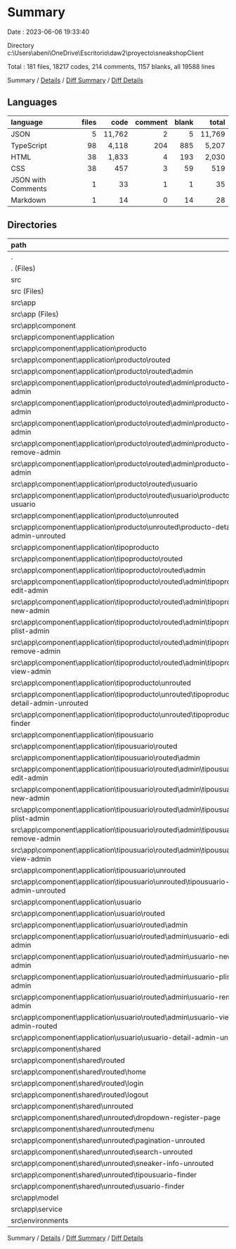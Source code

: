 # Summary

Date : 2023-06-06 19:33:40

Directory c:\\Users\\abeni\\OneDrive\\Escritorio\\daw2\\proyecto\\sneakshopClient

Total : 181 files,  18217 codes, 214 comments, 1157 blanks, all 19588 lines

Summary / [Details](details.md) / [Diff Summary](diff.md) / [Diff Details](diff-details.md)

## Languages
| language | files | code | comment | blank | total |
| :--- | ---: | ---: | ---: | ---: | ---: |
| JSON | 5 | 11,762 | 2 | 5 | 11,769 |
| TypeScript | 98 | 4,118 | 204 | 885 | 5,207 |
| HTML | 38 | 1,833 | 4 | 193 | 2,030 |
| CSS | 38 | 457 | 3 | 59 | 519 |
| JSON with Comments | 1 | 33 | 1 | 1 | 35 |
| Markdown | 1 | 14 | 0 | 14 | 28 |

## Directories
| path | files | code | comment | blank | total |
| :--- | ---: | ---: | ---: | ---: | ---: |
| . | 181 | 18,217 | 214 | 1,157 | 19,588 |
| . (Files) | 7 | 11,809 | 3 | 20 | 11,832 |
| src | 174 | 6,408 | 211 | 1,137 | 7,756 |
| src (Files) | 3 | 37 | 3 | 10 | 50 |
| src\\app | 169 | 6,359 | 197 | 1,122 | 7,678 |
| src\\app (Files) | 6 | 200 | 2 | 36 | 238 |
| src\\app\\component | 144 | 5,104 | 42 | 885 | 6,031 |
| src\\app\\component\\application | 104 | 3,976 | 39 | 688 | 4,703 |
| src\\app\\component\\application\\producto | 28 | 1,381 | 18 | 211 | 1,610 |
| src\\app\\component\\application\\producto\\routed | 24 | 1,302 | 18 | 196 | 1,516 |
| src\\app\\component\\application\\producto\\routed\\admin | 20 | 1,047 | 16 | 153 | 1,216 |
| src\\app\\component\\application\\producto\\routed\\admin\\producto-edit-admin | 4 | 410 | 3 | 48 | 461 |
| src\\app\\component\\application\\producto\\routed\\admin\\producto-new-admin | 4 | 312 | 1 | 45 | 358 |
| src\\app\\component\\application\\producto\\routed\\admin\\producto-plist-admin | 4 | 184 | 12 | 29 | 225 |
| src\\app\\component\\application\\producto\\routed\\admin\\producto-remove-admin | 4 | 80 | 0 | 16 | 96 |
| src\\app\\component\\application\\producto\\routed\\admin\\producto-view-admin | 4 | 61 | 0 | 15 | 76 |
| src\\app\\component\\application\\producto\\routed\\usuario | 4 | 255 | 2 | 43 | 300 |
| src\\app\\component\\application\\producto\\routed\\usuario\\producto-plist-usuario | 4 | 255 | 2 | 43 | 300 |
| src\\app\\component\\application\\producto\\unrouted | 4 | 79 | 0 | 15 | 94 |
| src\\app\\component\\application\\producto\\unrouted\\producto-detail-admin-unrouted | 4 | 79 | 0 | 15 | 94 |
| src\\app\\component\\application\\tipoproducto | 28 | 806 | 4 | 156 | 966 |
| src\\app\\component\\application\\tipoproducto\\routed | 20 | 583 | 3 | 110 | 696 |
| src\\app\\component\\application\\tipoproducto\\routed\\admin | 20 | 583 | 3 | 110 | 696 |
| src\\app\\component\\application\\tipoproducto\\routed\\admin\\tipoproducto-edit-admin | 4 | 138 | 1 | 27 | 166 |
| src\\app\\component\\application\\tipoproducto\\routed\\admin\\tipoproducto-new-admin | 4 | 149 | 1 | 31 | 181 |
| src\\app\\component\\application\\tipoproducto\\routed\\admin\\tipoproducto-plist-admin | 4 | 155 | 1 | 22 | 178 |
| src\\app\\component\\application\\tipoproducto\\routed\\admin\\tipoproducto-remove-admin | 4 | 80 | 0 | 16 | 96 |
| src\\app\\component\\application\\tipoproducto\\routed\\admin\\tipoproducto-view-admin | 4 | 61 | 0 | 14 | 75 |
| src\\app\\component\\application\\tipoproducto\\unrouted | 8 | 223 | 1 | 46 | 270 |
| src\\app\\component\\application\\tipoproducto\\unrouted\\tipoproducto-detail-admin-unrouted | 4 | 65 | 0 | 19 | 84 |
| src\\app\\component\\application\\tipoproducto\\unrouted\\tipoproducto-finder | 4 | 158 | 1 | 27 | 186 |
| src\\app\\component\\application\\tipousuario | 24 | 666 | 9 | 138 | 813 |
| src\\app\\component\\application\\tipousuario\\routed | 20 | 603 | 8 | 120 | 731 |
| src\\app\\component\\application\\tipousuario\\routed\\admin | 20 | 603 | 8 | 120 | 731 |
| src\\app\\component\\application\\tipousuario\\routed\\admin\\tipousuario-edit-admin | 4 | 148 | 2 | 28 | 178 |
| src\\app\\component\\application\\tipousuario\\routed\\admin\\tipousuario-new-admin | 4 | 153 | 2 | 34 | 189 |
| src\\app\\component\\application\\tipousuario\\routed\\admin\\tipousuario-plist-admin | 4 | 159 | 2 | 23 | 184 |
| src\\app\\component\\application\\tipousuario\\routed\\admin\\tipousuario-remove-admin | 4 | 78 | 1 | 18 | 97 |
| src\\app\\component\\application\\tipousuario\\routed\\admin\\tipousuario-view-admin | 4 | 65 | 1 | 17 | 83 |
| src\\app\\component\\application\\tipousuario\\unrouted | 4 | 63 | 1 | 18 | 82 |
| src\\app\\component\\application\\tipousuario\\unrouted\\tipousuario-detail-admin-unrouted | 4 | 63 | 1 | 18 | 82 |
| src\\app\\component\\application\\usuario | 24 | 1,123 | 8 | 183 | 1,314 |
| src\\app\\component\\application\\usuario\\routed | 20 | 1,046 | 7 | 165 | 1,218 |
| src\\app\\component\\application\\usuario\\routed\\admin | 20 | 1,046 | 7 | 165 | 1,218 |
| src\\app\\component\\application\\usuario\\routed\\admin\\usuario-edit-admin | 4 | 402 | 3 | 47 | 452 |
| src\\app\\component\\application\\usuario\\routed\\admin\\usuario-new-admin | 4 | 317 | 2 | 57 | 376 |
| src\\app\\component\\application\\usuario\\routed\\admin\\usuario-plist-admin | 4 | 179 | 1 | 25 | 205 |
| src\\app\\component\\application\\usuario\\routed\\admin\\usuario-remove-admin | 4 | 81 | 0 | 21 | 102 |
| src\\app\\component\\application\\usuario\\routed\\admin\\usuario-view-admin-routed | 4 | 67 | 1 | 15 | 83 |
| src\\app\\component\\application\\usuario\\usuario-detail-admin-unrouted | 4 | 77 | 1 | 18 | 96 |
| src\\app\\component\\shared | 40 | 1,128 | 3 | 197 | 1,328 |
| src\\app\\component\\shared\\routed | 12 | 539 | 0 | 76 | 615 |
| src\\app\\component\\shared\\routed\\home | 4 | 313 | 0 | 26 | 339 |
| src\\app\\component\\shared\\routed\\login | 4 | 163 | 0 | 37 | 200 |
| src\\app\\component\\shared\\routed\\logout | 4 | 63 | 0 | 13 | 76 |
| src\\app\\component\\shared\\unrouted | 28 | 589 | 3 | 121 | 713 |
| src\\app\\component\\shared\\unrouted\\dropdown-register-page | 4 | 48 | 0 | 15 | 63 |
| src\\app\\component\\shared\\unrouted\\menu | 4 | 91 | 0 | 14 | 105 |
| src\\app\\component\\shared\\unrouted\\pagination-unrouted | 4 | 66 | 1 | 18 | 85 |
| src\\app\\component\\shared\\unrouted\\search-unrouted | 4 | 43 | 0 | 16 | 59 |
| src\\app\\component\\shared\\unrouted\\sneaker-info-unrouted | 4 | 30 | 0 | 10 | 40 |
| src\\app\\component\\shared\\unrouted\\tipousuario-finder | 4 | 158 | 1 | 26 | 185 |
| src\\app\\component\\shared\\unrouted\\usuario-finder | 4 | 153 | 1 | 22 | 176 |
| src\\app\\model | 10 | 254 | 0 | 51 | 305 |
| src\\app\\service | 9 | 801 | 153 | 150 | 1,104 |
| src\\environments | 2 | 12 | 11 | 5 | 28 |

Summary / [Details](details.md) / [Diff Summary](diff.md) / [Diff Details](diff-details.md)